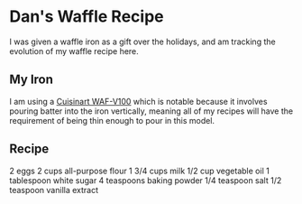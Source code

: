 # Dan's Waffle Recipe

I was given a waffle iron as a gift over the holidays, and am tracking the evolution of my waffle recipe here.

## My Iron

I am using a [Cuisinart WAF-V100](https://www.cuisinart.com/shopping/appliances/waffle_makers/waf-v100) which is notable because it involves pouring batter into the iron vertically, meaning all of my recipes will have the requirement of being thin enough to pour in this model.

## Recipe

2 eggs
2 cups all-purpose flour
1 3/4 cups milk
1/2 cup vegetable oil
1 tablespoon white sugar
4 teaspoons baking powder
1/4 teaspoon salt
1/2 teaspoon vanilla extract

